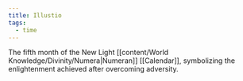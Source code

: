 ```yaml
---
title: Illustio
tags:
  - time
---
```

The fifth month of the New Light [[content/World Knowledge/Divinity/Numera|Numeran]] [[Calendar]], symbolizing the enlightenment achieved after overcoming adversity.